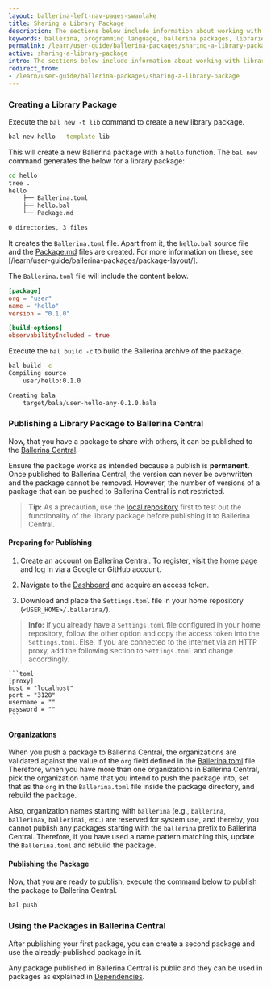 ```yaml
---
layout: ballerina-left-nav-pages-swanlake
title: Sharing a Library Package
description: The sections below include information about working with library packages.
keywords: ballerina, programming language, ballerina packages, libraries, publishing packages
permalink: /learn/user-guide/ballerina-packages/sharing-a-library-package/
active: sharing-a-library-package
intro: The sections below include information about working with library packages.
redirect_from:
- /learn/user-guide/ballerina-packages/sharing-a-library-package
---
```


### Creating a Library Package

Execute the `bal new -t lib` command to create a new library package.

```bash
bal new hello --template lib
```

This will create a new Ballerina package with a `hello` function. The `bal new` command generates the below for a library package:

```bash
cd hello
tree .
hello
    ├── Ballerina.toml 
    ├── hello.bal
    └── Package.md

0 directories, 3 files
```

It creates the `Ballerina.toml` file. Apart from it, the `hello.bal` source file and the [Package.md](/learn/user-guide/ballerina-packages/package-layout#packagemd) files are created. For more information on these, see [/learn/user-guide/ballerina-packages/package-layout/].

The `Ballerina.toml` file will include the content below.

```toml
[package]
org = "user"
name = "hello"
version = "0.1.0"

[build-options]
observabilityIncluded = true
```

Execute the `bal build -c` to build the Ballerina archive of the package.

```bash
bal build -c
Compiling source
	user/hello:0.1.0

Creating bala
	target/bala/user-hello-any-0.1.0.bala
```

### Publishing a Library Package to Ballerina Central

Now, that you have a package to share with others, it can be published to the [Ballerina Central](https://central.ballerina.io/). 

Ensure the package works as intended because a publish is **permanent**. Once published to Ballerina Central, the version can never be overwritten and the package cannot be removed. However, the number of versions of a package that can be pushed to Ballerina Central is not restricted.

>**Tip:** As a precaution, use the [local repository](/learn/user-guide/ballerina-packages/dependencies/#overriding-dependencies) first to test out the functionality of the library package before publishing it to Ballerina Central.


#### Preparing for Publishing

1. Create an account on Ballerina Central. To register, [visit the home page](https://central.ballerina.io) and log in via a Google or GitHub account.

2. Navigate to the [Dashboard](https://central.ballerina.io/dashboard) and acquire an access token.

3. Download and place the `Settings.toml` file in your home repository (`<USER_HOME>/.ballerina/`). 

>**Info:** If you already have a `Settings.toml` file configured in your home repository, follow the other option and copy the access token into the `Settings.toml`. Else, if you are connected to the internet via an HTTP proxy, add the following section to `Settings.toml` and change accordingly.

    ```toml
    [proxy]
    host = "localhost"
    port = "3128"
    username = ""
    password = ""
    ```

#### Organizations

When you push a package to Ballerina Central, the organizations are validated against the value of the `org` field defined in the [Ballerina.toml](/learn/user-guide/ballerina-packages/package-layout#ballerinatoml) file. Therefore, when you have more than one organizations in Ballerina Central, pick the organization name that you intend to push the package into, set that as the `org` in the `Ballerina.toml` file inside the package directory, and rebuild the package.

Also, organization names starting with `ballerina` (e.g., `ballerina`, `ballerinax`, `ballerinai`, etc.) are reserved for system use, and thereby, you cannot publish any packages starting with the `ballerina` prefix to Ballerina Central. Therefore, if you have used a name pattern matching this, update the `Ballerina.toml` and rebuild the package.

#### Publishing the Package

Now, that you are ready to publish, execute the command below to publish the package to Ballerina Central.

```bash
bal push
```

### Using the Packages in Ballerina Central

After publishing your first package, you can create a second package and use the already-published package in it.

Any package published in Ballerina Central is public and they can be used in packages as explained in [Dependencies](/learn/user-guide/ballerina-packages/dependencies).

